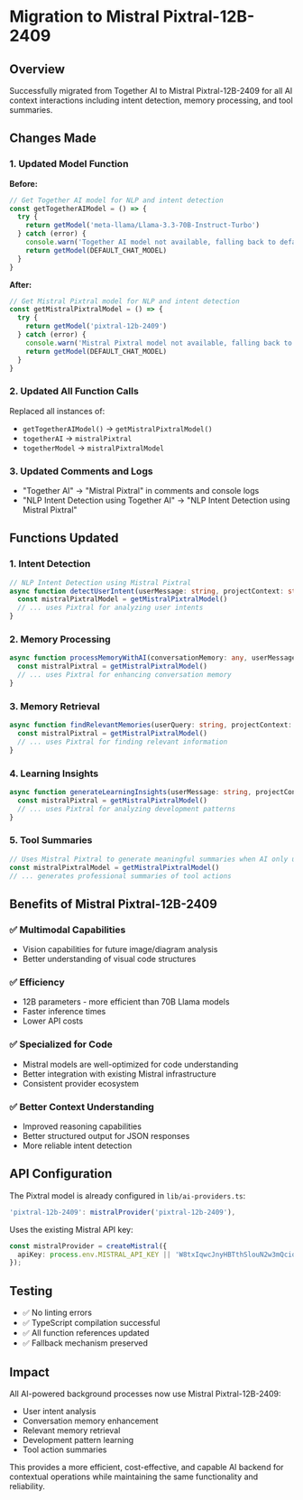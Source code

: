 # Migration to Mistral Pixtral-12B-2409

## Overview
Successfully migrated from Together AI to Mistral Pixtral-12B-2409 for all AI context interactions including intent detection, memory processing, and tool summaries.

## Changes Made

### 1. Updated Model Function
**Before:**
```typescript
// Get Together AI model for NLP and intent detection
const getTogetherAIModel = () => {
  try {
    return getModel('meta-llama/Llama-3.3-70B-Instruct-Turbo')
  } catch (error) {
    console.warn('Together AI model not available, falling back to default')
    return getModel(DEFAULT_CHAT_MODEL)
  }
}
```

**After:**
```typescript
// Get Mistral Pixtral model for NLP and intent detection
const getMistralPixtralModel = () => {
  try {
    return getModel('pixtral-12b-2409')
  } catch (error) {
    console.warn('Mistral Pixtral model not available, falling back to default')
    return getModel(DEFAULT_CHAT_MODEL)
  }
}
```

### 2. Updated All Function Calls
Replaced all instances of:
- `getTogetherAIModel()` → `getMistralPixtralModel()`
- `togetherAI` → `mistralPixtral`
- `togetherModel` → `mistralPixtralModel`

### 3. Updated Comments and Logs
- "Together AI" → "Mistral Pixtral" in comments and console logs
- "NLP Intent Detection using Together AI" → "NLP Intent Detection using Mistral Pixtral"

## Functions Updated

### 1. Intent Detection
```typescript
// NLP Intent Detection using Mistral Pixtral
async function detectUserIntent(userMessage: string, projectContext: string, conversationHistory: any[]) {
  const mistralPixtralModel = getMistralPixtralModel()
  // ... uses Pixtral for analyzing user intents
}
```

### 2. Memory Processing
```typescript
async function processMemoryWithAI(conversationMemory: any, userMessage: string, projectContext: string, toolCalls?: any[]) {
  const mistralPixtral = getMistralPixtralModel()
  // ... uses Pixtral for enhancing conversation memory
}
```

### 3. Memory Retrieval
```typescript
async function findRelevantMemories(userQuery: string, projectContext: string, conversationMemory: any) {
  const mistralPixtral = getMistralPixtralModel()
  // ... uses Pixtral for finding relevant information
}
```

### 4. Learning Insights
```typescript
async function generateLearningInsights(userMessage: string, projectContext: string, conversationMemory: any, projectFiles: any[]) {
  const mistralPixtral = getMistralPixtralModel()
  // ... uses Pixtral for analyzing development patterns
}
```

### 5. Tool Summaries
```typescript
// Uses Mistral Pixtral to generate meaningful summaries when AI only used tools
const mistralPixtralModel = getMistralPixtralModel()
// ... generates professional summaries of tool actions
```

## Benefits of Mistral Pixtral-12B-2409

### ✅ **Multimodal Capabilities**
- Vision capabilities for future image/diagram analysis
- Better understanding of visual code structures

### ✅ **Efficiency**
- 12B parameters - more efficient than 70B Llama models
- Faster inference times
- Lower API costs

### ✅ **Specialized for Code**
- Mistral models are well-optimized for code understanding
- Better integration with existing Mistral infrastructure
- Consistent provider ecosystem

### ✅ **Better Context Understanding**
- Improved reasoning capabilities
- Better structured output for JSON responses
- More reliable intent detection

## API Configuration
The Pixtral model is already configured in `lib/ai-providers.ts`:

```typescript
'pixtral-12b-2409': mistralProvider('pixtral-12b-2409'),
```

Uses the existing Mistral API key:
```typescript
const mistralProvider = createMistral({
  apiKey: process.env.MISTRAL_API_KEY || 'W8txIqwcJnyHBTthSlouN2w3mQciqAUr',
});
```

## Testing
- ✅ No linting errors
- ✅ TypeScript compilation successful
- ✅ All function references updated
- ✅ Fallback mechanism preserved

## Impact
All AI-powered background processes now use Mistral Pixtral-12B-2409:
- User intent analysis
- Conversation memory enhancement
- Relevant memory retrieval
- Development pattern learning
- Tool action summaries

This provides a more efficient, cost-effective, and capable AI backend for contextual operations while maintaining the same functionality and reliability.
